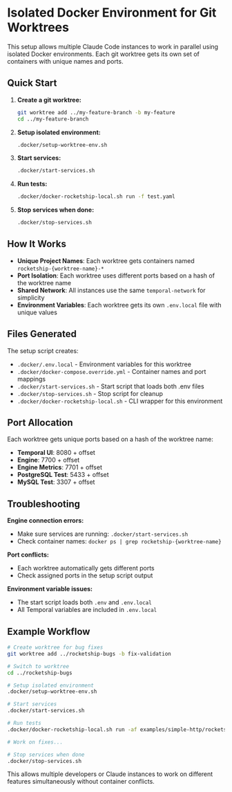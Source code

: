 # Isolated Docker Environment for Git Worktrees

This setup allows multiple Claude Code instances to work in parallel using isolated Docker environments. Each git worktree gets its own set of containers with unique names and ports.

## Quick Start

1. **Create a git worktree:**
   ```bash
   git worktree add ../my-feature-branch -b my-feature
   cd ../my-feature-branch
   ```

2. **Setup isolated environment:**
   ```bash
   .docker/setup-worktree-env.sh
   ```

3. **Start services:**
   ```bash
   .docker/start-services.sh
   ```

4. **Run tests:**
   ```bash
   .docker/docker-rocketship-local.sh run -f test.yaml
   ```

5. **Stop services when done:**
   ```bash
   .docker/stop-services.sh
   ```

## How It Works

- **Unique Project Names**: Each worktree gets containers named `rocketship-{worktree-name}-*`
- **Port Isolation**: Each worktree uses different ports based on a hash of the worktree name
- **Shared Network**: All instances use the same `temporal-network` for simplicity
- **Environment Variables**: Each worktree gets its own `.env.local` file with unique values

## Files Generated

The setup script creates:

- `.docker/.env.local` - Environment variables for this worktree
- `.docker/docker-compose.override.yml` - Container names and port mappings
- `.docker/start-services.sh` - Start script that loads both .env files
- `.docker/stop-services.sh` - Stop script for cleanup
- `.docker/docker-rocketship-local.sh` - CLI wrapper for this environment

## Port Allocation

Each worktree gets unique ports based on a hash of the worktree name:

- **Temporal UI**: 8080 + offset
- **Engine**: 7700 + offset  
- **Engine Metrics**: 7701 + offset
- **PostgreSQL Test**: 5433 + offset
- **MySQL Test**: 3307 + offset

## Troubleshooting

**Engine connection errors:**
- Make sure services are running: `.docker/start-services.sh`
- Check container names: `docker ps | grep rocketship-{worktree-name}`

**Port conflicts:**
- Each worktree automatically gets different ports
- Check assigned ports in the setup script output

**Environment variable issues:**
- The start script loads both `.env` and `.env.local`
- All Temporal variables are included in `.env.local`

## Example Workflow

```bash
# Create worktree for bug fixes
git worktree add ../rocketship-bugs -b fix-validation

# Switch to worktree
cd ../rocketship-bugs

# Setup isolated environment  
.docker/setup-worktree-env.sh

# Start services
.docker/start-services.sh

# Run tests
.docker/docker-rocketship-local.sh run -af examples/simple-http/rocketship.yaml

# Work on fixes...

# Stop services when done
.docker/stop-services.sh
```

This allows multiple developers or Claude instances to work on different features simultaneously without container conflicts.